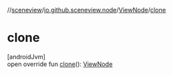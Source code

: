 //[sceneview](../../../index.md)/[io.github.sceneview.node](../index.md)/[ViewNode](index.md)/[clone](clone.md)

# clone

[androidJvm]\
open override fun [clone](clone.md)(): [ViewNode](index.md)
